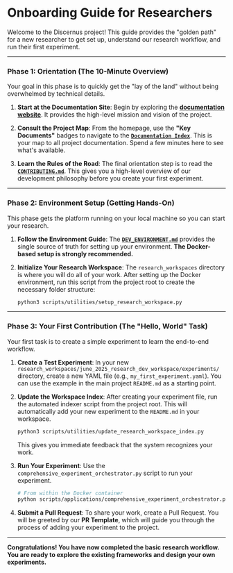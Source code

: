 # Onboarding Guide for Researchers

Welcome to the Discernus project! This guide provides the "golden path" for a new researcher to get set up, understand our research workflow, and run their first experiment.

---

### **Phase 1: Orientation (The 10-Minute Overview)**

Your goal in this phase is to quickly get the "lay of the land" without being overwhelmed by technical details.

1.  **Start at the Documentation Site**: Begin by exploring the [**documentation website**](../../README.md). It provides the high-level mission and vision of the project.

2.  **Consult the Project Map**: From the homepage, use the **"Key Documents"** badges to navigate to the **[`Documentation Index`](../../docs/DOCUMENTATION_INDEX.md)**. This is your map to all project documentation. Spend a few minutes here to see what's available.

3.  **Learn the Rules of the Road**: The final orientation step is to read the **[`CONTRIBUTING.md`](../../docs/CONTRIBUTING.md)**. This gives you a high-level overview of our development philosophy before you create your first experiment.

---

### **Phase 2: Environment Setup (Getting Hands-On)**

This phase gets the platform running on your local machine so you can start your research.

1.  **Follow the Environment Guide**: The **[`DEV_ENVIRONMENT.md`](../../docs/platform-development/DEV_ENVIRONMENT.md)** provides the single source of truth for setting up your environment. **The Docker-based setup is strongly recommended.**

2.  **Initialize Your Research Workspace**: The `research_workspaces` directory is where you will do all of your work. After setting up the Docker environment, run this script from the project root to create the necessary folder structure:
    ```bash
    python3 scripts/utilities/setup_research_workspace.py
    ```

---

### **Phase 3: Your First Contribution (The "Hello, World" Task)**

Your first task is to create a simple experiment to learn the end-to-end workflow.

1.  **Create a Test Experiment**: In your new `research_workspaces/june_2025_research_dev_workspace/experiments/` directory, create a new YAML file (e.g., `my_first_experiment.yaml`). You can use the example in the main project `README.md` as a starting point.

2.  **Update the Workspace Index**: After creating your experiment file, run the automated indexer script from the project root. This will automatically add your new experiment to the `README.md` in your workspace.
    ```bash
    python3 scripts/utilities/update_research_workspace_index.py
    ```
    This gives you immediate feedback that the system recognizes your work.

3.  **Run Your Experiment**: Use the `comprehensive_experiment_orchestrator.py` script to run your experiment.
    ```bash
    # From within the Docker container
    python scripts/applications/comprehensive_experiment_orchestrator.py research_workspaces/june_2025_research_dev_workspace/experiments/my_first_experiment.yaml
    ```

4.  **Submit a Pull Request**: To share your work, create a Pull Request. You will be greeted by our **PR Template**, which will guide you through the process of adding your experiment to the project.

---

**Congratulations! You have now completed the basic research workflow. You are ready to explore the existing frameworks and design your own experiments.** 